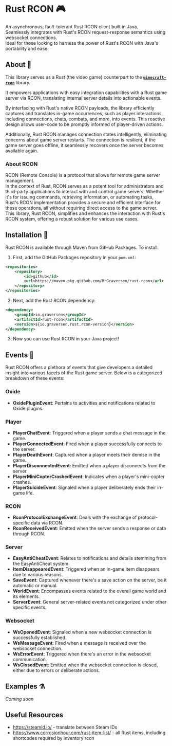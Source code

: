 # Rust RCON :video_game:
An asynchronous, fault-tolerant Rust RCON client built in Java.  
Seamlessly integrates with Rust's RCON request-response semantics using websocket connections.  
Ideal for those looking to harness the power of Rust's RCON with Java's portability and ease.

## About :pencil:

This library serves as a Rust (the video game) counterpart to the [**`minecraft-rcon`**](https://github.com/MrGraversen/minecraft-rcon) library.

It empowers applications with easy integration capabilities with a Rust game server via RCON, translating internal server details into actionable events.

By interfacing with Rust's native RCON payloads, the library efficiently captures and translates in-game occurrences, such as player interactions including connections, chats, combats, and more, into events. This reactive design allows user-code to be promptly informed of player-driven actions.

Additionally, Rust RCON manages connection states intelligently, eliminating concerns about game server restarts. The connection is resilient; if the game server goes offline, it seamlessly recovers once the server becomes available again.

### About RCON

RCON (Remote Console) is a protocol that allows for remote game server management.  
In the context of Rust, RCON serves as a potent tool for administrators and third-party applications to interact with and control game servers. Whether it's for issuing commands, retrieving information, or automating tasks, Rust's RCON implementation provides a secure and efficient interface for these operations, all without requiring direct access to the game server. This library, Rust RCON, simplifies and enhances the interaction with Rust's RCON system, offering a robust solution for various use cases.

## Installation :floppy_disk:

Rust RCON is available through Maven from GitHub Packages. To install:

1. First, add the GitHub Packages repository in your `pom.xml`:

```xml
<repositories>
    <repository>
        <id>github</id>
        <url>https://maven.pkg.github.com/MrGraversen/rust-rcon</url>
    </repository>
</repositories>
```

2. Next, add the Rust RCON dependency:

```xml
<dependency>
    <groupId>io.graversen</groupId>
    <artifactId>rust-rcon</artifactId>
    <version>${io.graversen.rust.rcon-version}</version>
</dependency>
```

3. Now you can use Rust RCON in your Java project!

## Events :rocket:

Rust RCON offers a plethora of events that give developers a detailed insight into various facets of the Rust game server. Below is a categorized breakdown of these events:

### Oxide

- **OxidePluginEvent**: Pertains to activities and notifications related to Oxide plugins.

### Player

- **PlayerChatEvent**: Triggered when a player sends a chat message in the game.
- **PlayerConnectedEvent**: Fired when a player successfully connects to the server.
- **PlayerDeathEvent**: Captured when a player meets their demise in the game.
- **PlayerDisconnectedEvent**: Emitted when a player disconnects from the server.
- **PlayerMiniCopterCrashedEvent**: Indicates when a player's mini-copter crashes.
- **PlayerSuicideEvent**: Signaled when a player deliberately ends their in-game life.

### RCON

- **RconProtocolExchangeEvent**: Deals with the exchange of protocol-specific data via RCON.
- **RconReceivedEvent**: Emitted when the server sends a response or data through RCON.

### Server

- **EasyAntiCheatEvent**: Relates to notifications and details stemming from the EasyAntiCheat system.
- **ItemDisappearedEvent**: Triggered when an in-game item disappears due to various reasons.
- **SaveEvent**: Captured whenever there's a save action on the server, be it automatic or manual.
- **WorldEvent**: Encompasses events related to the overall game world and its elements.
- **ServerEvent**: General server-related events not categorized under other specific events.

### Websocket

- **WsOpenedEvent**: Signaled when a new websocket connection is successfully established.
- **WsMessageEvent**: Fired when a message is received over the websocket connection.
- **WsErrorEvent**: Triggered when there's an error in the websocket communication.
- **WsClosedEvent**: Emitted when the websocket connection is closed, either due to errors or deliberate actions.

## Examples :alembic:

*Coming soon*

## Useful Resources
* https://steamid.io/ - translate between Steam IDs
* https://www.corrosionhour.com/rust-item-list/ - all Rust items, including shortcodes required by inventory rcon
